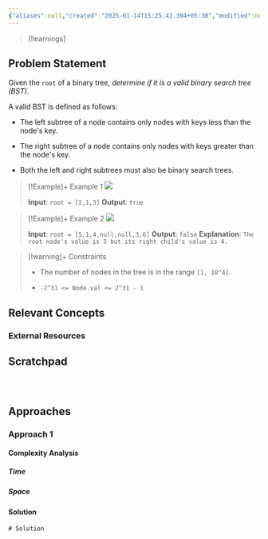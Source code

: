 ```yaml
---
{"aliases":null,"created":"2025-01-14T15:25:42.304+05:30","modified":null,"completed":false,"redo":false,"Perfect":false,"publish":true,"Description":null,"leetcode-index":98,"link":"https://leetcode.com/problems/validate-binary-search-tree","difficulty":"Medium","tags":["leetcode/tree","leetcode/depth-first-search","leetcode/binary-search-tree","leetcode/binary-tree","programming/practice"],"date created":"2025-01-14T15:25","date modified":"2025-01-14T17:30","PassFrontmatter":true,"updated":"2025-01-14T17:30:04.485+05:30"}
---
```



> [!learnings]
## Problem Statement

Given the `root` of a binary tree, *determine if it is a valid binary search tree (BST)*.

A valid BST is defined as follows:

	
- The left <span data-keyword="subtree">subtree</span> of a node contains only nodes with keys less than the node's key.
	
- The right subtree of a node contains only nodes with keys greater than the node's key.
	
- Both the left and right subtrees must also be binary search trees.

 

>[!Example]+ Example 1
>![](https://assets.leetcode.com/uploads/2020/12/01/tree1.jpg)
>
>**Input**: `root = [2,1,3]`
>**Output**: `true
`

>[!Example]+ Example 2
>![](https://assets.leetcode.com/uploads/2020/12/01/tree2.jpg)
>
>**Input**: `root = [5,1,4,null,null,3,6]`
>**Output**: `false`
>**Explanation**: `The root node's value is 5 but its right child's value is 4.
>`

>[!warning]+ Constraints
>- The number of nodes in the tree is in the range `[1, 10^4]`.
>
>- `-2^31 <= Node.val <= 2^31 - 1`

## Relevant Concepts

### External Resources

## Scratchpad
```



```
## Approaches
### Approach 1
#### Complexity Analysis
##### Time
##### Space
#### Solution
```Java
# Solution
```
